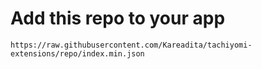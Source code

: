 # Add this repo to your app

`https://raw.githubusercontent.com/Kareadita/tachiyomi-extensions/repo/index.min.json`
